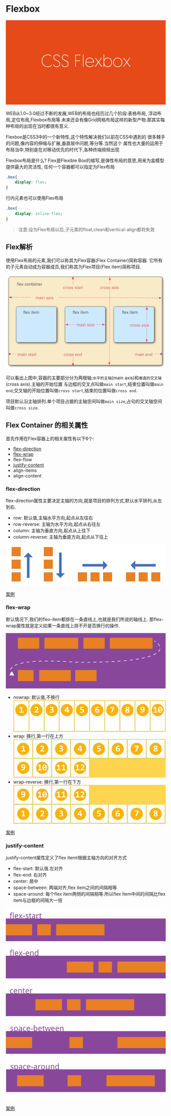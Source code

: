 # Flexbox
![css FlexBox](./images/cssFlexbox.png)

WEB从1.0~3.0经过不断的发展,WEB的布局也经历过几个阶段:表格布局,
浮动布局,定位布局,Flexbox布局等.未来还会有像Grid网格布局这样的新型产物.那其实每种布局的出现在当时都很有意义.

Flexbox是CSS3中的一个新特性,这个特性解决我们以前在CSS中遇到的
很多棘手的问题,像内容的伸缩与扩展,垂直居中问题,等分等.当然这个
属性也大量的运用于布局当中,特别是在对移动优先的时代下,各种终端频频出现

Flexbox布局是什么?
Flex是Flexible Box的缩写,是弹性布局的意思,用来为盒模型提供最大的灵活性,
任何一个容器都可以指定为Flex布局

```css
.box{
    display: flex;
}
```
行内元素也可以使用Flex布局
```css
.box{
    display: inline-flex;
}
```

> 注意:设为Flex布局以后,子元素的float,clean和vertical-align都将失效

## Flex解析
使用Flex布局的元素,我们可以称其为Flex容器(Flex Container)简称容器.
它所有的子元素自动成为容器成员,我们称其为Flex项目(Flex item)简称项目.

![FLexContainer](./images/FlexContainer.png)

可以看出上图中,容器的主要部分分为两根轴:`水平的主轴`(main axis)和`垂直的交叉轴`(cross axis).主轴的开始位置
与边框的交叉点叫做`main start`,结束位置叫做`main end`;交叉轴的开始位置叫做`cross start`,结束的位置叫做`cross end`.

项目默认沿主轴排列.单个项目占据的主轴空间叫做`main size`,占句的交叉轴空间叫做`cross size`.

## Flex Container 的相关属性
首先作用在Flex容器上的相关属性有以下6个:
+ [flex-direction](#flex-direction)
+ [flex-wrap](#flex-wrap)
+ flex-flow
+ [justify-content](#justify-content)
+ align-items
+ align-content

<a name="flex-direction"></a>
### flex-direction
flex-direction属性主要决定主轴的方向,就是项目的排列方式,默认水平排列,从左到右.
+ row: 默认值,主轴水平方向,起点从左往右
+ row-reverse: 主轴为水平方向,起点从右往左
+ column: 主轴为垂直方向,起点从上往下
+ column-reverse: 主轴为垂直方向,起点从下往上

![flex-direction](./images/flex-direction.png)

[案例](./src/flex-direction/index.html)

<a name="flex-wrap"></a>
### flex-wrap
默认情况下,我们的flex-item都排在一条直线上,也就是我们所说的轴线上.
那flex-wrap属性就是定义如果一条直线上排不开是否换行的操作.

![flex-wrap](./images/flex-wrap.png)

+ nowrap: 默认值,不换行
![nowrap](./images/nowrap.png)
+ wrap: 换行,第一行在上方
![wrap](./images/wrap.png)
+ wrap-reverse: 换行,第一行在下方
![wrap-reverse](./images/wrap-reverse.png)

[案例](./src/flex-wrap/index.html)

<a name="justify-content"></a>
### justify-content
justify-content属性定义了flex itemt根据主轴方向的对齐方式
+ flex-start: 默认值.左对齐
+ flex-end: 右对齐
+ center: 居中
+ space-between: 两端对齐,flex item之间的间隔相等
+ space-around: 每个flex item两侧的间隔相等.所以flex item中间的间隔比flex item与边框的间隔大一倍

![justify-content](./images/justify-content.png)

[案例](./src/justify-content/index.html)
